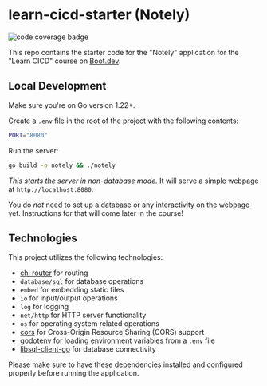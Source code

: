 # learn-cicd-starter (Notely)

![code coverage badge](https://github.com/barturba/learn-cicd-starter/actions/workflows/ci.yml/badge.svg)

This repo contains the starter code for the "Notely" application for the "Learn CICD" course on [Boot.dev](https://boot.dev).

## Local Development

Make sure you're on Go version 1.22+.

Create a `.env` file in the root of the project with the following contents:

```bash
PORT="8080"
```

Run the server:

```bash
go build -o notely && ./notely
```

_This starts the server in non-database mode._ It will serve a simple webpage at `http://localhost:8080`.

You do _not_ need to set up a database or any interactivity on the webpage yet. Instructions for that will come later in the course!

## Technologies

This project utilizes the following technologies:

- [chi router](https://github.com/go-chi/chi) for routing
- `database/sql` for database operations
- `embed` for embedding static files
- `io` for input/output operations
- `log` for logging
- `net/http` for HTTP server functionality
- `os` for operating system related operations
- [cors](https://github.com/go-chi/cors) for Cross-Origin Resource Sharing (CORS) support
- [godotenv](https://github.com/joho/godotenv) for loading environment variables from a `.env` file
- [libsql-client-go](https://github.com/tursodatabase/libsql-client-go/libsql) for database connectivity

Please make sure to have these dependencies installed and configured properly before running the application.
